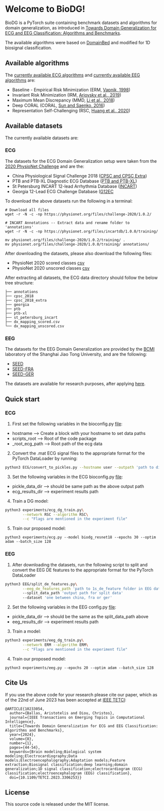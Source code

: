 # Welcome to BioDG!

BioDG is a PyTorch suite containing benchmark datasets and algorithms for domain generalization, 
as introduced in [Towards Domain Generalization for ECG and EEG Classification: Algorithms and Benchmarks]([https://arxiv.org/pdf/2303.11338.pdf](https://ieeexplore.ieee.org/document/10233054)).

The available algorithms were based on [DomainBed](https://github.com/facebookresearch/DomainBed) and modified
for 1D biosignal classification.

[//]: # ( ## Current results)
[//]: # (![Result table]&#40;domainbed/results/2020_10_06_7df6f06/results.png&#41;)
[//]: # ()
[//]: # (Full results for [commit 7df6f06]&#40;https://github.com/facebookresearch/DomainBed/tree/7df6f06a6f9062284812a3f174c306218932c5e4&#41; in LaTeX format available [here]&#40;domainbed/results/2020_10_06_7df6f06/results.tex&#41;.)

## Available algorithms

The [currently available ECG algorithms](biosignals/ecg/algorithms.py)
and [currently available EEG algorithms](biosignals/eeg/algorithms.py) are:

* Baseline - Empirical Risk Minimization (ERM, [Vapnik, 1998](https://www.wiley.com/en-fr/Statistical+Learning+Theory-p-9780471030034))
* Invariant Risk Minimization (IRM, [Arjovsky et al., 2019](https://arxiv.org/abs/1907.02893))
* Maximum Mean Discrepancy (MMD, [Li et al., 2018](https://openaccess.thecvf.com/content_cvpr_2018/papers/Li_Domain_Generalization_With_CVPR_2018_paper.pdf))
* Deep CORAL (CORAL, [Sun and Saenko, 2016](https://arxiv.org/abs/1607.01719))
* Representation Self-Challenging (RSC, [Huang et al., 2020](https://arxiv.org/abs/2007.02454))

[//]: # (* Group Distributionally Robust Optimization &#40;GroupDRO, [Sagawa et al., 2020]&#40;https://arxiv.org/abs/1911.08731&#41;&#41;)
[//]: # (* Interdomain Mixup &#40;Mixup, [Yan et al., 2020]&#40;https://arxiv.org/abs/2001.00677&#41;&#41;)
[//]: # (* Marginal Transfer Learning &#40;MTL, [Blanchard et al., 2011-2020]&#40;https://arxiv.org/abs/1711.07910&#41;&#41;)
[//]: # (* Meta Learning Domain Generalization &#40;MLDG, [Li et al., 2017]&#40;https://arxiv.org/abs/1710.03463&#41;&#41;)
[//]: # (* Domain Adversarial Neural Network &#40;DANN, [Ganin et al., 2015]&#40;https://arxiv.org/abs/1505.07818&#41;&#41;)
[//]: # (* Conditional Domain Adversarial Neural Network &#40;CDANN, [Li et al., 2018]&#40;https://openaccess.thecvf.com/content_ECCV_2018/papers/Ya_Li_Deep_Domain_Generalization_ECCV_2018_paper.pdf&#41;&#41;)
[//]: # (* Style Agnostic Networks &#40;SagNet, [Nam et al., 2020]&#40;https://arxiv.org/abs/1910.11645&#41;&#41;)
[//]: # (* Adaptive Risk Minimization &#40;ARM, [Zhang et al., 2020]&#40;https://arxiv.org/abs/2007.02931&#41;&#41;, contributed by [@zhangmarvin]&#40;https://github.com/zhangmarvin&#41;)
[//]: # (* Variance Risk Extrapolation &#40;VREx, [Krueger et al., 2020]&#40;https://arxiv.org/abs/2003.00688&#41;&#41;, contributed by [@zdhNarsil]&#40;https://github.com/zdhNarsil&#41;)
[//]: # (* Representation Self-Challenging &#40;RSC, [Huang et al., 2020]&#40;https://arxiv.org/abs/2007.02454&#41;&#41;, contributed by [@SirRob1997]&#40;https://github.com/SirRob1997&#41;)
[//]: # (* Spectral Decoupling &#40;SD, [Pezeshki et al., 2020]&#40;https://arxiv.org/abs/2011.09468&#41;&#41;)
[//]: # (* Learning Explanations that are Hard to Vary &#40;AND-Mask, [Parascandolo et al., 2020]&#40;https://arxiv.org/abs/2009.00329&#41;&#41;)
[//]: # (* Out-of-Distribution Generalization with Maximal Invariant Predictor &#40;IGA, [Koyama et al., 2020]&#40;https://arxiv.org/abs/2008.01883&#41;&#41;)
[//]: # (* Gradient Matching for Domain Generalization &#40;Fish, [Shi et al., 2021]&#40;https://arxiv.org/pdf/2104.09937.pdf&#41;&#41;)
[//]: # (* Self-supervised Contrastive Regularization &#40;SelfReg, [Kim et al., 2021]&#40;https://arxiv.org/abs/2104.09841&#41;&#41;)
[//]: # (* Smoothed-AND mask &#40;SAND-mask, [Shahtalebi et al., 2021]&#40;https://arxiv.org/abs/2106.02266&#41;&#41;)
[//]: # (* Invariant Gradient Variances for Out-of-distribution Generalization &#40;Fishr, [Rame et al., 2021]&#40;https://arxiv.org/abs/2109.02934&#41;&#41;)
[//]: # (* Learning Representations that Support Robust Transfer of Predictors &#40;TRM, [Xu et al., 2021]&#40;https://arxiv.org/abs/2110.09940&#41;&#41;)
[//]: # (* Invariance Principle Meets Information Bottleneck for Out-of-Distribution Generalization &#40;IB-ERM , [Ahuja et al., 2021]&#40;https://arxiv.org/abs/2106.06607&#41;&#41;)
[//]: # (* Invariance Principle Meets Information Bottleneck for Out-of-Distribution Generalization &#40;IB-IRM, [Ahuja et al., 2021]&#40;https://arxiv.org/abs/2106.06607&#41;&#41;)
[//]: # (* Optimal Representations for Covariate Shift &#40;CAD & CondCAD, [Ruan et al., 2022]&#40;https://arxiv.org/abs/2201.00057&#41;&#41;, contributed by [@ryoungj]&#40;https://github.com/ryoungj&#41;)
[//]: # (* Quantifying and Improving Transferability in Domain Generalization &#40;Transfer, [Zhang et al., 2021]&#40;https://arxiv.org/abs/2106.03632&#41;&#41;, contributed by [@Gordon-Guojun-Zhang]&#40;https://github.com/Gordon-Guojun-Zhang&#41;)
[//]: # (* Invariant Causal Mechanisms through Distribution Matching &#40;CausIRL with CORAL or MMD, [Chevalley et al., 2022]&#40;https://arxiv.org/abs/2206.11646&#41;&#41;, contributed by [@MathieuChevalley]&#40;https://github.com/MathieuChevalley&#41;)


## Available datasets

The currently available datasets are:
### ECG
The datasets for the ECG Domain Generalization setup were taken from the [2020 PhysioNet Challenge](https://moody-challenge.physionet.org/2020/) and are the:
* China Physiological Signal Challenge 2018 ([CPSC and CPSC Extra](http://2018.icbeb.org/Challenge.html))  
* PTB and PTB-XL Diagnostic ECG Database ([PTB and PTB-XL](https://www.physionet.org/content/ptbdb/1.0.0/)) 
* St Petersburg INCART 12-lead Arrhythmia Database ([INCART](https://physionet.org/content/incartdb/1.0.0/)) 
* Georgia 12-Lead ECG Challenge Database ([G12EC](https://www.kaggle.com/datasets/bjoernjostein/georgia-12lead-ecg-challenge-database) 

To download the above datasets run the following in a terminal:
```shell
# Download all files
wget -r -N -c -np https://physionet.org/files/challenge-2020/1.0.2/

# INCART Annotations -- Extract data and rename folder to 'annotations'
wget -r -N -c -np https://physionet.org/files/incartdb/1.0.0/training/

mv physionet.org/files/challenge-2020/1.0.2/training/ .
mv physionet.org/files/challenge-2020/1.0.0/training/ annotations/
```
After downloading the datasets, please also download the following files:
* PhysioNet 2020 scored classes [csv](https://github.com/physionetchallenges/evaluation-2020/blob/master/dx_mapping_scored.csv)
* PhysioNet 2020 unscored classes [csv](https://github.com/physionetchallenges/evaluation-2020/blob/master/dx_mapping_unscored.csv)

After extracting all datasets, the ECG data directory should follow the below tree structure:
```shell
├── annotations               
├── cpsc_2018
├── cpsc_2018_extra
├── georgia
├── ptb
├── ptb-xl
├── st_petersburg_incart
├── dx_mapping_scored.csv
└── dx_mapping_unscored.csv
```

### EEG
The datasets for the EEG Domain Generalization are provided by the [BCMI](https://bcmi.sjtu.edu.cn/) laboratory of the Shanghai Jiao Tong University, 
and are the following:
* [SEED](https://bcmi.sjtu.edu.cn/home/seed/)
* [SEED-FRA](https://bcmi.sjtu.edu.cn/home/seed/seed-FRA.html)
* [SEED-GER](https://bcmi.sjtu.edu.cn/home/seed/seed-GER.html)

The datasets are available for research purposes, after applying [here](https://bcmi.sjtu.edu.cn/ApplicationForm/apply_form/).

## Quick start

### ECG
1) First set the following variables in the bioconfig.py [file](ECG.bioconfig.py):
* hostname  --> Create a block with your hostname to set data paths
* scripts_root --> Root of the code package
* _root_ecg_path --> Root path of the ecg data

2) Convert the .mat ECG signal files to the appropriate format for the PyTorch DataLoader by running:

```sh
python3 ECG/convert_to_pickles.py --hostname user --outpath 'path to directory where converted data will be stored'
```
3) Set the following variables in the ECG bioconfig.py [file](ECG.bioconfig.py):
* pickle_data_dir         --> should be same path as the above output path
* ecg_results_dir         --> experiment results path

4) Train a DG model:

```sh
python3 experiments/ecg_dg_train.py\
        --network RSC --algorithm RSC\
        --c "Flags are mentioned in the experiment file"
```

5) Train our proposed model:
```shell
python3 experiments/ecg.py --model biodg_resnet18 --epochs 30 --optim adam --batch_size 128
```

### EEG
1) After downloading the datasets, run the following script to split and convert the EEG DE features to the appropriate format for the PyTorch DataLoader
```sh
python3 EEG/split_de_features.py\
        --eeg_de_features_path 'path to 1s_de_feature folder in EEG dataset'
        --split_data_path 'output path for split data'
        --dataset 'one between china, fra or ger'
```
2) Set the following variables in the EEG config.py [file](EEG.config.py):
* pickle_data_dir        --> should be the same as the split_data_path above
* eeg_results_dir        --> experiment results path
3) Train a model:
```sh
python3 experiments/eeg_dg_train.py\
        --network ERM --algorithm ERM\
        --c "Flags are mentioned in the experiment file"
```
4) Train our proposed model:
```shell
python3 experiments/eeg.py --epochs 20 --optim adam --batch_size 128
```

## Cite Us
If you use the above code for your research please cite our paper, which as of the 22nd of June 2023 has been accepted at [IEEE TETCI](https://ieeexplore.ieee.org/xpl/RecentIssue.jsp?punumber=7433297):
```citation
@ARTICLE{10233054,
  author={Ballas, Aristotelis and Diou, Christos},
  journal={IEEE Transactions on Emerging Topics in Computational Intelligence}, 
  title={Towards Domain Generalization for ECG and EEG Classification: Algorithms and Benchmarks}, 
  year={2024},
  volume={8},
  number={1},
  pages={44-54},
  keywords={Brain modeling;Biological system modeling;Electrocardiography;Data models;Electroencephalography;Adaptation models;Feature extraction;Biosignal classification;deep learning;domain generalization;1D signal classification;electrocardiogram (ECG) classification;electroencephalogram (EEG) classification},
  doi={10.1109/TETCI.2023.3306253}}
```

## License

This source code is released under the MIT license.
